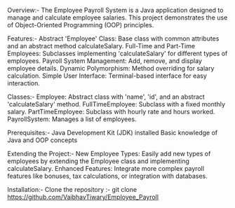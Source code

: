 Overview:-
The Employee Payroll System is a Java application designed to manage and calculate employee salaries. This project demonstrates the use of Object-Oriented Programming (OOP) principles.

Features:-
Abstract 'Employee' Class: Base class with common attributes and an abstract method calculateSalary.
Full-Time and Part-Time Employees: Subclasses implementing 'calculateSalary' for different types of employees.
Payroll System Management: Add, remove, and display employee details.
Dynamic Polymorphism: Method overriding for salary calculation.
Simple User Interface: Terminal-based interface for easy interaction.

Classes:-
Employee: Abstract class with 'name', 'id', and an abstract 'calculateSalary' method.
FullTimeEmployee: Subclass with a fixed monthly salary.
PartTimeEmployee: Subclass with hourly rate and hours worked.
PayrollSystem: Manages a list of employees.

Prerequisites:-
Java Development Kit (JDK) installed
Basic knowledge of Java and OOP concepts

Extending the Project:-
New Employee Types: Easily add new types of employees by extending the Employee class and implementing calculateSalary.
Enhanced Features: Integrate more complex payroll features like bonuses, tax calculations, or integration with databases.

Installation:-
Clone the repository :- git clone https://github.com/VaibhavTiwary/Employee_Payroll

